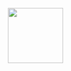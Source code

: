 <p align="center">
  
<img src='https://res.cloudinary.com/dnyfz9zqn/image/upload/v1692554856/logoed_1_gnrwda.svg' height=112px />
</p>
